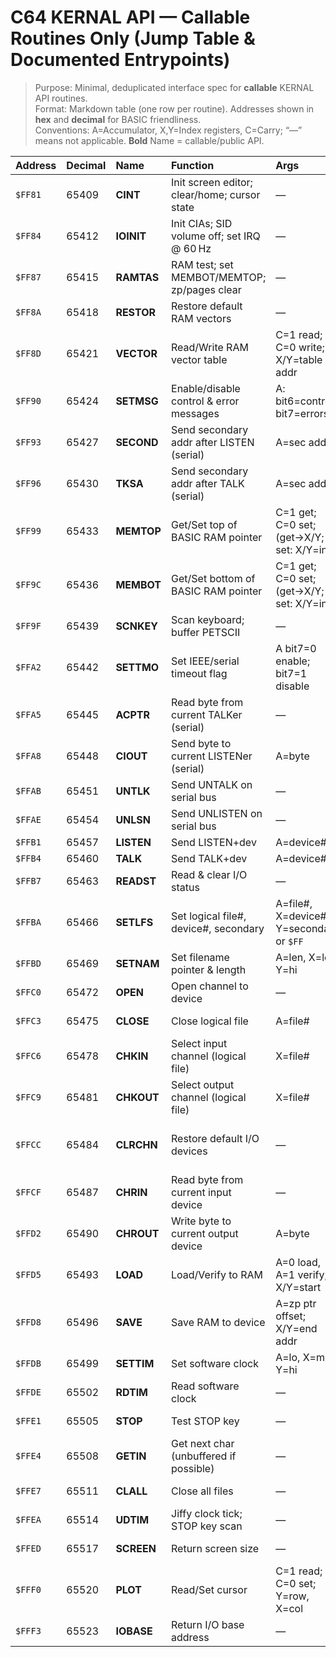 # C64 KERNAL API — Callable Routines Only (Jump Table & Documented Entrypoints)

> Purpose: Minimal, deduplicated interface spec for **callable** KERNAL API routines.  
> Format: Markdown table (one row per routine). Addresses shown in **hex** and **decimal** for BASIC friendliness.  
> Conventions: A=Accumulator, X,Y=Index registers, C=Carry; “—” means not applicable. **Bold** Name = callable/public API.

| Address | Decimal | Name | Function | Args | Input | Output | Notes |
|:--------|:--------|:-----|:---------|:-----|:------|:-------|:------|
| `$FF81` | 65409 | **CINT** | Init screen editor; clear/home; cursor state | — | Call after IOINIT/RAMTAS/RESTOR | — | Sets screen/keyboard defaults |
| `$FF84` | 65412 | **IOINIT** | Init CIAs; SID volume off; set IRQ @ 60 Hz | — | Power‑up or RESTORE flow | — | Sets CIA1 Timer A, bus lines |
| `$FF87` | 65415 | **RAMTAS** | RAM test; set MEMBOT/MEMTOP; zp/pages clear | — | Power‑up | MEMBOT=`$0281/2`, MEMTOP=`$0283/4` | Sets screen base via `$0288` |
| `$FF8A` | 65418 | **RESTOR** | Restore default RAM vectors | — | — | Vectors at `$0314–$0333` reset | Uses ROM table at `$FD30` |
| `$FF8D` | 65421 | **VECTOR** | Read/Write RAM vector table | C=1 read; C=0 write; X/Y=table addr | SEI recommended | Vectors copied to/from (X,Y) | Affects IRQ/NMI; use SEI/CLI |
| `$FF90` | 65424 | **SETMSG** | Enable/disable control & error messages | A: bit6=control, bit7=errors | — | — | Does not suppress cassette prompts |
| `$FF93` | 65427 | **SECOND** | Send secondary addr after LISTEN (serial) | A=sec addr | Device is LISTENing | — | For serial LISTEN path |
| `$FF96` | 65430 | **TKSA** | Send secondary addr after TALK (serial) | A=sec addr | Device is TALKing | — | For serial TALK path |
| `$FF99` | 65433 | **MEMTOP** | Get/Set top of BASIC RAM pointer | C=1 get; C=0 set; (get→X/Y; set: X/Y=in) | — | On get: X=lo,Y=hi | Pointer at `$0283/4` |
| `$FF9C` | 65436 | **MEMBOT** | Get/Set bottom of BASIC RAM pointer | C=1 get; C=0 set; (get→X/Y; set: X/Y=in) | — | On get: X=lo,Y=hi | Pointer at `$0281/2` |
| `$FF9F` | 65439 | **SCNKEY** | Scan keyboard; buffer PETSCII | — | IRQ normally handles; call if IRQ off | — | Keycode→`$CB`; buffer at `$0277` |
| `$FFA2` | 65442 | **SETTMO** | Set IEEE/serial timeout flag | A bit7=0 enable; bit7=1 disable | — | — | Rarely used |
| `$FFA5` | 65445 | **ACPTR** | Read byte from current TALKer (serial) | — | Device TALK/TKSA set | A=byte | Use READST for status |
| `$FFA8` | 65448 | **CIOUT** | Send byte to current LISTENer (serial) | A=byte | Device LISTEN/SECOND set | — | Buffers until next/UNLSN |
| `$FFAB` | 65451 | **UNTLK** | Send UNTALK on serial bus | — | — | — | Ends TALK state |
| `$FFAE` | 65454 | **UNLSN** | Send UNLISTEN on serial bus | — | — | — | Ends LISTEN state |
| `$FFB1` | 65457 | **LISTEN** | Send LISTEN+dev | A=device# | — | — | — |
| `$FFB4` | 65460 | **TALK** | Send TALK+dev | A=device# | — | — | — |
| `$FFB7` | 65463 | **READST** | Read & clear I/O status | — | — | A=status | RS‑232 clears its own |
| `$FFBA` | 65466 | **SETLFS** | Set logical file#, device#, secondary | A=file#, X=device#, Y=secondary or `$FF` | — | — | Required before OPEN/LOAD/SAVE |
| `$FFBD` | 65469 | **SETNAM** | Set filename pointer & length | A=len, X=lo, Y=hi | — | — | Points to PETSCII name |
| `$FFC0` | 65472 | **OPEN** | Open channel to device | — | After SETLFS/SETNAM | C=1 on error | Entry uses vector `$031A` |
| `$FFC3` | 65475 | **CLOSE** | Close logical file | A=file# | File was OPENed | — | Frees resources; sends UNLSN |
| `$FFC6` | 65478 | **CHKIN** | Select input channel (logical file) | X=file# | After OPEN | — | For CHRIN/GETIN |
| `$FFC9` | 65481 | **CHKOUT** | Select output channel (logical file) | X=file# | After OPEN | — | For CHROUT |
| `$FFCC` | 65484 | **CLRCHN** | Restore default I/O devices | — | — | — | Keyboard/screen; sends UNTALK/UNLSN if needed |
| `$FFCF` | 65487 | **CHRIN** | Read byte from current input device | — | After CHKIN (or default keyboard) | A=byte | Keyboard path echoes & line-buffers |
| `$FFD2` | 65490 | **CHROUT** | Write byte to current output device | A=byte | After CHKOUT (or default screen) | — | Screen path handles control codes |
| `$FFD5` | 65493 | **LOAD** | Load/Verify to RAM | A=0 load, A=1 verify; X/Y=start | SETLFS/SETNAM done | X/Y=end addr loaded | SA=1 uses header address |
| `$FFD8` | 65496 | **SAVE** | Save RAM to device | A=zp ptr offset; X/Y=end addr | SETLFS/SETNAM done; ZP ptr→start | — | Cassette buffers; disk writes file |
| `$FFDB` | 65499 | **SETTIM** | Set software clock | A=lo, X=mid, Y=hi | — | Clock `$00A0–$00A2` set | Disables IRQ during set |
| `$FFDE` | 65502 | **RDTIM** | Read software clock | — | — | A=lo, X=mid, Y=hi | From `$00A0–$00A2` |
| `$FFE1` | 65505 | **STOP** | Test STOP key | — | UDTIM updates key state | Z=1 if STOP pressed | Also clears I/O channels on stop |
| `$FFE4` | 65508 | **GETIN** | Get next char (unbuffered if possible) | — | Device selected; keyboard uses buffer | A=byte | Via vector `$032A` |
| `$FFE7` | 65511 | **CLALL** | Close all files | — | — | — | Resets open-file index; restores I/O |
| `$FFEA` | 65514 | **UDTIM** | Jiffy clock tick; STOP key scan | — | IRQ calls every 1/60 s | `$00A0–$00A2`++ | Part of standard IRQ |
| `$FFED` | 65517 | **SCREEN** | Return screen size | — | — | X=cols(40), Y=rows(25) | For cross‑platform compatibility |
| `$FFF0` | 65520 | **PLOT** | Read/Set cursor | C=1 read; C=0 set; Y=row, X=col | — | On read: X=col, Y=row | Uses PNTR `$00D3`/TBLX `$00D6` |
| `$FFF3` | 65523 | **IOBASE** | Return I/O base address | — | — | X=lo, Y=hi | Present value `$DC00` (CIA1) |
